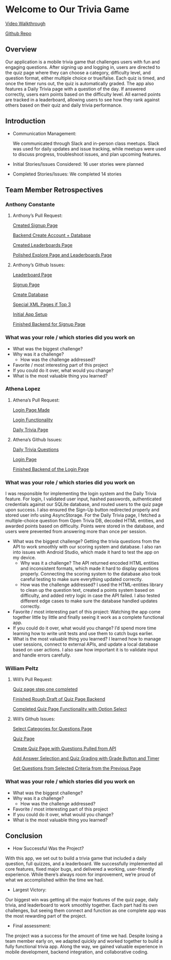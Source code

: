 # Welcome to Our Trivia Game

[Video Walkthrough]() 

[Github Repo](https://github.com/aconst26/cst438G7Project.git)

## Overview
Our application is a mobile trivia game that challenges users with fun and engaging questions. After signing up and logging in, users are directed to the quiz page where they can choose a category, difficulty level, and question format, either multiple choice or true/false. Each quiz is timed, and once the timer runs out, the quiz is automatically graded. The app also features a Daily Trivia page with a question of the day. If answered correctly, users earn points based on the difficulty level. All earned points are tracked in a leaderboard, allowing users to see how they rank against others based on their quiz and daily trivia performance.

## Introduction
* Communication Management:

   We communicated through Slack and in-person class meetups. Slack was used for daily updates and issue tracking, while meetups were used to discuss progress, troubleshoot issues, and plan upcoming features.
* Initial Stories/Issues Considered:
16 user stories were planned 
* Completed Stories/Issues:
We completed 14 stories

## Team Member Retrospectives
### Anthony Constante
1) Anthony’s Pull Request:

   [Created Signup Page](https://github.com/aconst26/cst438G7Project/pull/12) 

   [Backend Create Account + Database](https://github.com/aconst26/cst438G7Project/pull/21)

   [Created Leaderboards Page](https://github.com/aconst26/cst438G7Project/pull/24)

   [Polished Explore Page and Leaderboards Page](https://github.com/aconst26/cst438G7Project/pull/28) 

2) Anthony’s Github Issues:

   [Leaderboard Page](https://github.com/aconst26/cst438G7Project/issues/2) 

   [Signup Page](https://github.com/aconst26/cst438G7Project/issues/6)

   [Create Database](https://github.com/aconst26/cst438G7Project/issues/9)

   [Special XML Pages if Top 3](https://github.com/aconst26/cst438G7Project/issues/10) 

   [Initial App Setup](https://github.com/aconst26/cst438G7Project/issues/11)

   [Finished Backend for Signup Page](https://github.com/aconst26/cst438G7Project/issues/13)

### What was your role / which stories did you work on

+ What was the biggest challenge?
+ Why was it a challenge?
   + How was the challenge addressed?
+ Favorite / most interesting part of this project
+ If you could do it over, what would you change?
+ What is the most valuable thing you learned?

### Athena Lopez
1) Athena’s Pull Request:

   [Login Page Made](https://github.com/aconst26/cst438G7Project/pull/19)

   [Login Functionality](https://github.com/aconst26/cst438G7Project/pull/22)

   [Daily Trivia Page](https://github.com/aconst26/cst438G7Project/pull/27) 

2) Athena’s Github Issues:

   [Daily Trivia Questions](https://github.com/aconst26/cst438G7Project/issues/1)

   [Login Page](https://github.com/aconst26/cst438G7Project/issues/5)

   [Finished Backend of the Login Page](https://github.com/aconst26/cst438G7Project/issues/20)

### What was your role / which stories did you work on
I was responsible for implementing the login system and the Daily Trivia feature. For login, I validated user input, hashed passwords, authenticated credentials against our SQLite database, and routed users to the quiz page upon success. I also ensured the Sign-Up button redirected properly and stored user info using AsyncStorage. For the Daily Trivia page, I fetched a multiple-choice question from Open Trivia DB, decoded HTML entities, and awarded points based on difficulty. Points were stored in the database, and users were prevented from answering more than once per session.
+ What was the biggest challenge?   Getting the trivia questions from the API to work smoothly with our scoring system and database. I also ran into issues with Android Studio, which made it hard to test the app on my device.
   + Why was it a challenge?
   The API returned encoded HTML entities and inconsistent formats, which made it hard to display questions properly. Connecting the scoring system to the database also took careful testing to make sure everything updated correctly.
   + How was the challenge addressed?
   I used the HTML-entities library to clean up the question text, created a points system based on difficulty, and added retry logic in case the API failed. I also tested different edge cases to make sure the database handled updates correctly. 
+ Favorite / most interesting part of this project:
   Watching the app come together little by little and finally seeing it work as a complete functional app.
+ If you could do it over, what would you change?
   I’d spend more time learning how to write unit tests and use them to catch bugs earlier.
+ What is the most valuable thing you learned?
   I learned how to manage user sessions, connect to external APIs, and update a local database based on user actions. I also saw how important it is to validate input and handle errors carefully.

### William Peltz 
1) Will’s Pull Request:

   [Quiz page step one completed](https://github.com/aconst26/cst438G7Project/pull/17) 

   [Finished Rough Draft of Quiz Page Backend](https://github.com/aconst26/cst438G7Project/pull/23)

   [Completed Quiz Page Functionality with Option Select](https://github.com/aconst26/cst438G7Project/pull/29) 

2) Will’s Github Issues:
   
   [Select Categories for Questions Page](https://github.com/aconst26/cst438G7Project/issues/3)
 
   [Quiz Page](https://github.com/aconst26/cst438G7Project/issues/4)

   [Create Quiz Page with Questions Pulled from API](https://github.com/aconst26/cst438G7Project/issues/14)

   [Add Answer Selection and Quiz Grading with Grade Button and Timer](https://github.com/aconst26/cst438G7Project/issues/15)

   [Get Questions from Selected Criteria from the Previous Page](https://github.com/aconst26/cst438G7Project/issues/16)

### What was your role / which stories did you work on

+ What was the biggest challenge?
+ Why was it a challenge?
   + How was the challenge addressed?
+ Favorite / most interesting part of this project
+ If you could do it over, what would you change?
+ What is the most valuable thing you learned?


## Conclusion
+ How Successful Was the Project?

With this app, we set out to build a trivia game that included a daily question, full quizzes, and a leaderboard. We successfully implemented all core features, fixed major bugs, and delivered a working, user-friendly experience. While there’s always room for improvement, we’re proud of what we accomplished within the time we had.
+ Largest Victory:

Our biggest win was getting all the major features of the quiz page, daily trivia, and leaderboard to work smoothly together. Each part had its own challenges, but seeing them connect and function as one complete app was the most rewarding part of the project. 
+ Final assessment:

The project was a success for the amount of time we had. Despite losing a team member early on, we adapted quickly and worked together to build a fully functional trivia app. Along the way, we gained valuable experience in mobile development, backend integration, and collaborative coding.
